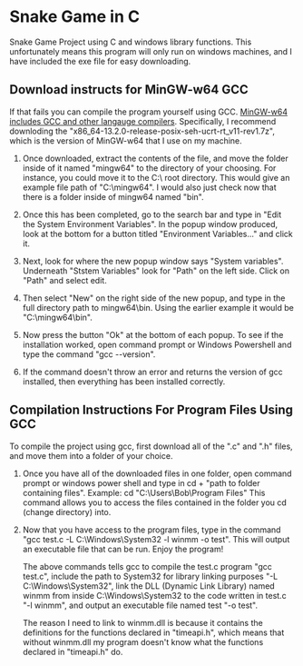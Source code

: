 # Snake Game in C
Snake Game Project using C and windows library functions. This unfortunately means this program will only run on windows machines, and I have included the exe file for easy downloading.

## Download instructs for MinGW-w64 GCC
If that fails you can compile the program yourself using GCC. [MinGW-w64 includes GCC and other langauge compilers](https://github.com/niXman/mingw-builds-binaries/releases/tag/13.2.0-rt_v11-rev1).
Specifically, I recommend downloding the "x86_64-13.2.0-release-posix-seh-ucrt-rt_v11-rev1.7z", which is the version of MinGW-w64 that I use on my machine.

  1. Once downloaded, extract the contents of the file, and move the folder inside of it named "mingw64" to the directory of your choosing. For instance, you could move it to the C:\ root directory.
     This would give an example file path of "C:\mingw64". I would also just check now that there is a folder inside of mingw64 named "bin".

  2. Once this has been completed, go to the search bar and type in "Edit the System Environment Variables". In the popup window produced, look at the bottom for a button titled
     "Environment Variables..." and click it.

  3. Next, look for where the new popup window says "System variables". Underneath "Ststem Variables" look for "Path" on the left side. Click on "Path" and select edit.

  4. Then select "New" on the right side of the new popup, and type in the full directory path to mingw64\bin. Using the earlier example it would be "C:\mingw64\bin".

  5. Now press the button "Ok" at the bottom of each popup. To see if the installation worked, open command prompt or Windows Powershell and type the command "gcc --version".

  6. If the command doesn't throw an error and returns the version of gcc installed, then everything has been installed correctly.

## Compilation Instructions For Program Files Using GCC
To compile the project using gcc, first download all of the ".c" and ".h" files, and move them into a folder of your choice.

  1. Once you have all of the downloaded files in one folder, open command prompt or windows power shell and type in cd + "path to folder containing files". Example: cd "C:\Users\Bob\Program Files"
     This command allows you to access the files contained in the folder you cd (change directory) into.

  2. Now that you have access to the program files, type in the command "gcc test.c -L C:\Windows\System32 -l winmm -o test". This will output an executable file that can be run. Enjoy the program!
     
     The above commands tells gcc to compile the test.c program "gcc test.c", include the path to System32 for library linking purposes "-L C:\Windows\System32", link the DLL (Dynamic Link Library)
     named winmm from inside C:\Windows\System32 to the code written in test.c "-l winmm", and output an executable file named test "-o test".

     The reason I need to link to winmm.dll is because it contains the definitions for the functions declared in "timeapi.h", which means that without winmm.dll my program doesn't know what the
     functions declared in "timeapi.h" do. 
